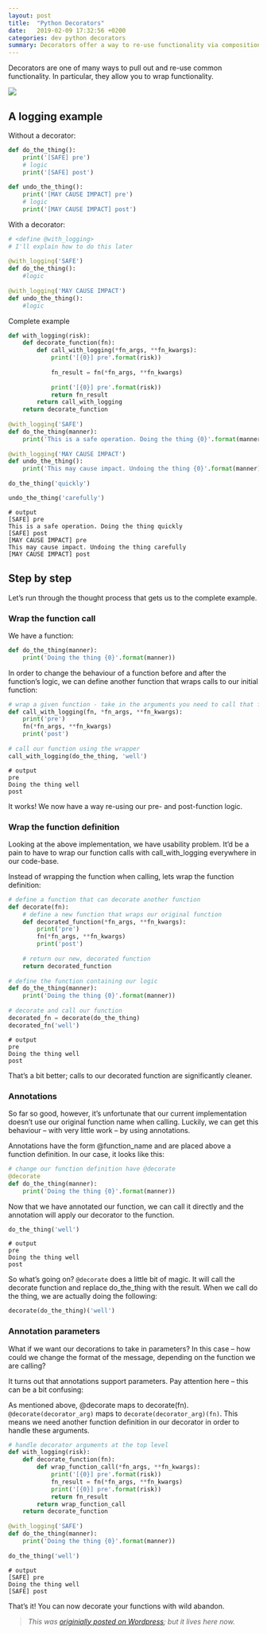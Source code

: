 ```yaml
---
layout: post
title:  "Python Decorators"
date:   2019-02-09 17:32:56 +0200
categories: dev python decorators
summary: Decorators offer a way to re-use functionality via composition. Here's a step-by-step introduction to them in Python.
---
```


Decorators are one of many ways to pull out and re-use common functionality. In particular, they allow you to wrap functionality.

![](/assets/decorator-burger.svg)


## A logging example

Without a decorator:

```python
def do_the_thing():
    print('[SAFE] pre')
    # logic
    print('[SAFE] post')
 
def undo_the_thing():
    print('[MAY CAUSE IMPACT] pre')
    # logic
    print('[MAY CAUSE IMPACT] post')
```

With a decorator:

```python
# <define @with_logging>
# I'll explain how to do this later
 
@with_logging('SAFE')
def do_the_thing():
    #logic
 
@with_logging('MAY CAUSE IMPACT')
def undo_the_thing():
    #logic
```

Complete example

```python
def with_logging(risk):
    def decorate_function(fn):
        def call_with_logging(*fn_args, **fn_kwargs):
            print('[{0}] pre'.format(risk))
 
            fn_result = fn(*fn_args, **fn_kwargs)
 
            print('[{0}] pre'.format(risk))
            return fn_result
        return call_with_logging
    return decorate_function
 
@with_logging('SAFE') 
def do_the_thing(manner):
    print('This is a safe operation. Doing the thing {0}'.format(manner))
 
@with_logging('MAY CAUSE IMPACT') 
def undo_the_thing():
    print('This may cause impact. Undoing the thing {0}'.format(manner))
 
do_the_thing('quickly')

undo_the_thing('carefully')
```
```text
# output
[SAFE] pre
This is a safe operation. Doing the thing quickly
[SAFE] post
[MAY CAUSE IMPACT] pre
This may cause impact. Undoing the thing carefully
[MAY CAUSE IMPACT] post
```

## Step by step
Let’s run through the thought process that gets us to the complete example.

### Wrap the function call
We have a function:

```python
def do_the_thing(manner):
    print('Doing the thing {0}'.format(manner))
```

In order to change the behaviour of a function before and after the function’s logic, we can define another function that wraps calls to our initial function:

```python
# wrap a given function - take in the arguments you need to call that function
def call_with_logging(fn, *fn_args, **fn_kwargs):
    print('pre')
    fn(*fn_args, **fn_kwargs)
    print('post')
 
# call our function using the wrapper
call_with_logging(do_the_thing, 'well')
```
```text
# output
pre
Doing the thing well
post
```

It works! We now have a way re-using our pre- and post-function logic.

### Wrap the function definition

Looking at the above implementation, we have usability problem. It’d be a pain to have to wrap our function calls with call_with_logging everywhere in our code-base.

Instead of wrapping the function when calling, lets wrap the function definition:

```python
# define a function that can decorate another function
def decorate(fn):
    # define a new function that wraps our original function
    def decorated_function(*fn_args, **fn_kwargs):
        print('pre')
        fn(*fn_args, **fn_kwargs)
        print('post')
 
    # return our new, decorated function
    return decorated_function
 
# define the function containing our logic
def do_the_thing(manner):
    print('Doing the thing {0}'.format(manner))
 
# decorate and call our function
decorated_fn = decorate(do_the_thing)
decorated_fn('well')
```
```text
# output
pre
Doing the thing well
post
```

That’s a bit better; calls to our decorated function are significantly cleaner.

### Annotations

So far so good, however, it’s unfortunate that our current implementation doesn’t use our original function name when calling. Luckily, we can get this behaviour – with very little work – by using annotations.

Annotations have the form @function_name and are placed above a function definition. In our case, it looks like this:

```python
# change our function definition have @decorate
@decorate
def do_the_thing(manner):
    print('Doing the thing {0}'.format(manner))
```

Now that we have annotated our function, we can call it directly and the annotation will apply our decorator to the function.

```python
do_the_thing('well')
```
```text
# output
pre
Doing the thing well
post
```

So what’s going on?
`@decorate` does a little bit of magic. It will call the decorate function and replace do_the_thing with the result. When we call do the thing, we are actually doing the following:

```python
decorate(do_the_thing)('well')
```

### Annotation parameters

What if we want our decorations to take in parameters? In this case – how could we change the format of the message, depending on the function we are calling?

It turns out that annotations support parameters. Pay attention here – this can be a bit confusing:

As mentioned above, @decorate maps to decorate(fn).
`@decorate(decorator_arg)` maps to `decorate(decorator_arg)(fn)`.
This means we need another function definition in our decorator in order to handle these arguments.

```python
# handle decorator arguments at the top level
def with_logging(risk):
    def decorate_function(fn):
        def wrap_function_call(*fn_args, **fn_kwargs):
            print('[{0}] pre'.format(risk))
            fn_result = fn(*fn_args, **fn_kwargs)
            print('[{0}] pre'.format(risk))
            return fn_result
        return wrap_function_call
    return decorate_function
 
@with_logging('SAFE') 
def do_the_thing(manner):
    print('Doing the thing {0}'.format(manner))
 
do_the_thing('well')
```
```
# output
[SAFE] pre
Doing the thing well
[SAFE] post
```

That’s it! You can now decorate your functions with wild abandon.

> *This was [originially posted on Wordpress](https://xpcoffee.wordpress.com/2017/09/23/python-decorators/); but it lives here now.*
